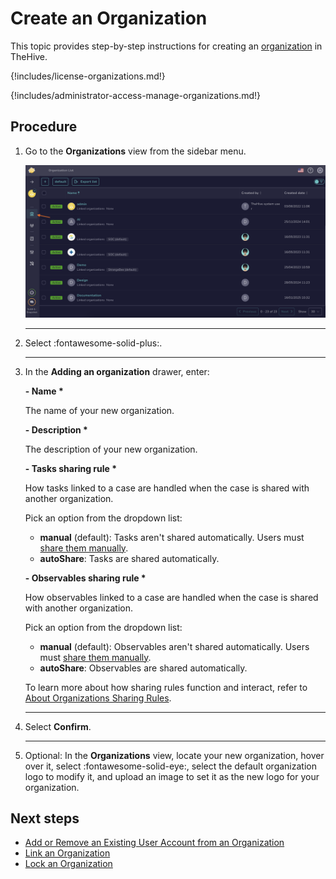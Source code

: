 # Create an Organization

This topic provides step-by-step instructions for creating an [organization](about-organizations.md) in TheHive.

{!includes/license-organizations.md!}

{!includes/administrator-access-manage-organizations.md!}

<h2>Procedure</h2>

1. Go to the **Organizations** view from the sidebar menu.

    ![Organizations view](../../images/administration-guides/manage-organizations-organizations-view.png)

    ---

2. Select :fontawesome-solid-plus:.

    ---

3. In the **Adding an organization** drawer, enter:

    **- Name \***

    The name of your new organization.

    **- Description \***

    The description of your new organization.

    **- Tasks sharing rule \***

    How tasks linked to a case are handled when the case is shared with another organization.

    Pick an option from the dropdown list:

    * **manual** (default): Tasks aren't shared automatically. Users must [share them manually](../../user-guides/analyst-corner/tasks/share-a-task.md).
    * **autoShare**: Tasks are shared automatically.

    **- Observables sharing rule \***

    How observables linked to a case are handled when the case is shared with another organization.

    Pick an option from the dropdown list:

    * **manual** (default): Observables aren't shared automatically. Users must [share them manually](../../user-guides/analyst-corner/cases/share-an-observable.md).
    * **autoShare**: Observables are shared automatically.

    To learn more about how sharing rules function and interact, refer to [About Organizations Sharing Rules](../../administration/organizations/about-organizations-sharing-rules.md).

    ---

4. Select **Confirm**.

    ---

5. Optional: In the **Organizations** view, locate your new organization, hover over it, select :fontawesome-solid-eye:, select the default organization logo to modify it, and upload an image to set it as the new logo for your organization.

<h2>Next steps</h2>

* [Add or Remove an Existing User Account from an Organization](add-remove-an-existing-user-account-from-an-organization.md)
* [Link an Organization](link-an-organization.md)
* [Lock an Organization](lock-an-organization.md)
